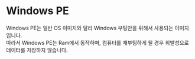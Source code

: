 # Windows PE

Windows PE는 일반 OS 이미지와 달리 Windows 부팅만을 위해서 사용되는 이미지입니다.  
따라서 Windows PE는 Ram에서 동작하며, 컴퓨터를 재부팅하게 될 경우 휘발성으로 데이터를 저장하지 않습니다.